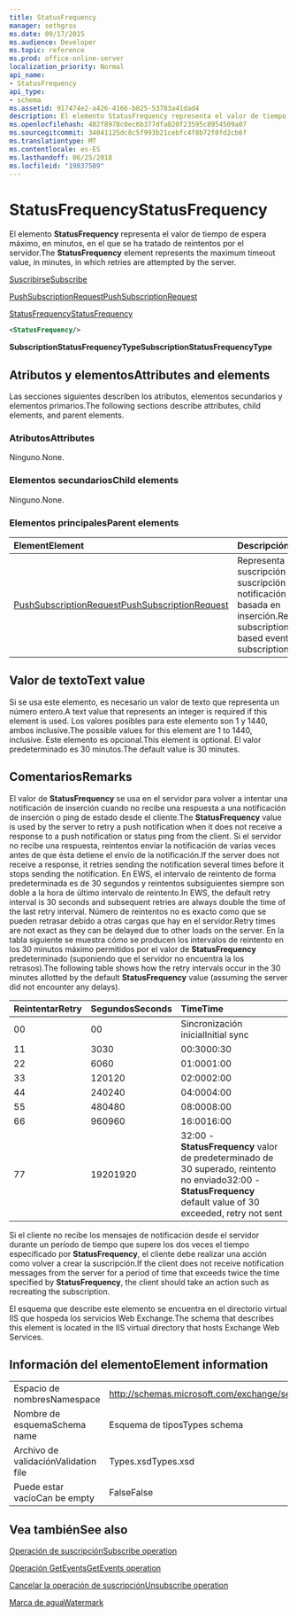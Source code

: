 ```yaml
---
title: StatusFrequency
manager: sethgros
ms.date: 09/17/2015
ms.audience: Developer
ms.topic: reference
ms.prod: office-online-server
localization_priority: Normal
api_name:
- StatusFrequency
api_type:
- schema
ms.assetid: 917474e2-a426-4166-b825-53783a41dad4
description: El elemento StatusFrequency representa el valor de tiempo de espera máximo, en minutos, en el que se ha tratado de reintentos por el servidor.
ms.openlocfilehash: 402f8978c0ec6b377dfa020f23595c8954509a07
ms.sourcegitcommit: 34041125dc8c5f993b21cebfc4f8b72f0fd2cb6f
ms.translationtype: MT
ms.contentlocale: es-ES
ms.lasthandoff: 06/25/2018
ms.locfileid: "19837589"
---
```

# <a name="statusfrequency"></a><span data-ttu-id="27a1e-103">StatusFrequency</span><span class="sxs-lookup"><span data-stu-id="27a1e-103">StatusFrequency</span></span>

<span data-ttu-id="27a1e-104">El elemento **StatusFrequency** representa el valor de tiempo de espera máximo, en minutos, en el que se ha tratado de reintentos por el servidor.</span><span class="sxs-lookup"><span data-stu-id="27a1e-104">The **StatusFrequency** element represents the maximum timeout value, in minutes, in which retries are attempted by the server.</span></span> 
  
[<span data-ttu-id="27a1e-105">Suscribirse</span><span class="sxs-lookup"><span data-stu-id="27a1e-105">Subscribe</span></span>](subscribe.md)
  
[<span data-ttu-id="27a1e-106">PushSubscriptionRequest</span><span class="sxs-lookup"><span data-stu-id="27a1e-106">PushSubscriptionRequest</span></span>](pushsubscriptionrequest.md)
  
[<span data-ttu-id="27a1e-107">StatusFrequency</span><span class="sxs-lookup"><span data-stu-id="27a1e-107">StatusFrequency</span></span>](statusfrequency.md)
  
```XML
<StatusFrequency/>
```

 <span data-ttu-id="27a1e-108">**SubscriptionStatusFrequencyType**</span><span class="sxs-lookup"><span data-stu-id="27a1e-108">**SubscriptionStatusFrequencyType**</span></span>
## <a name="attributes-and-elements"></a><span data-ttu-id="27a1e-109">Atributos y elementos</span><span class="sxs-lookup"><span data-stu-id="27a1e-109">Attributes and elements</span></span>

<span data-ttu-id="27a1e-110">Las secciones siguientes describen los atributos, elementos secundarios y elementos primarios.</span><span class="sxs-lookup"><span data-stu-id="27a1e-110">The following sections describe attributes, child elements, and parent elements.</span></span>
  
### <a name="attributes"></a><span data-ttu-id="27a1e-111">Atributos</span><span class="sxs-lookup"><span data-stu-id="27a1e-111">Attributes</span></span>

<span data-ttu-id="27a1e-112">Ninguno.</span><span class="sxs-lookup"><span data-stu-id="27a1e-112">None.</span></span>
  
### <a name="child-elements"></a><span data-ttu-id="27a1e-113">Elementos secundarios</span><span class="sxs-lookup"><span data-stu-id="27a1e-113">Child elements</span></span>

<span data-ttu-id="27a1e-114">Ninguno.</span><span class="sxs-lookup"><span data-stu-id="27a1e-114">None.</span></span>
  
### <a name="parent-elements"></a><span data-ttu-id="27a1e-115">Elementos principales</span><span class="sxs-lookup"><span data-stu-id="27a1e-115">Parent elements</span></span>

|<span data-ttu-id="27a1e-116">**Element**</span><span class="sxs-lookup"><span data-stu-id="27a1e-116">**Element**</span></span>|<span data-ttu-id="27a1e-117">**Descripción**</span><span class="sxs-lookup"><span data-stu-id="27a1e-117">**Description**</span></span>|
|:-----|:-----|
|[<span data-ttu-id="27a1e-118">PushSubscriptionRequest</span><span class="sxs-lookup"><span data-stu-id="27a1e-118">PushSubscriptionRequest</span></span>](pushsubscriptionrequest.md) <br/> |<span data-ttu-id="27a1e-119">Representa una suscripción a una suscripción de notificación de evento basada en inserción.</span><span class="sxs-lookup"><span data-stu-id="27a1e-119">Represents a subscription to a push-based event notification subscription.</span></span>  <br/> |
   
## <a name="text-value"></a><span data-ttu-id="27a1e-120">Valor de texto</span><span class="sxs-lookup"><span data-stu-id="27a1e-120">Text value</span></span>

<span data-ttu-id="27a1e-121">Si se usa este elemento, es necesario un valor de texto que representa un número entero.</span><span class="sxs-lookup"><span data-stu-id="27a1e-121">A text value that represents an integer is required if this element is used.</span></span> <span data-ttu-id="27a1e-122">Los valores posibles para este elemento son 1 y 1440, ambos inclusive.</span><span class="sxs-lookup"><span data-stu-id="27a1e-122">The possible values for this element are 1 to 1440, inclusive.</span></span> <span data-ttu-id="27a1e-123">Este elemento es opcional.</span><span class="sxs-lookup"><span data-stu-id="27a1e-123">This element is optional.</span></span> <span data-ttu-id="27a1e-124">El valor predeterminado es 30 minutos.</span><span class="sxs-lookup"><span data-stu-id="27a1e-124">The default value is 30 minutes.</span></span>
  
## <a name="remarks"></a><span data-ttu-id="27a1e-125">Comentarios</span><span class="sxs-lookup"><span data-stu-id="27a1e-125">Remarks</span></span>

<span data-ttu-id="27a1e-126">El valor de **StatusFrequency** se usa en el servidor para volver a intentar una notificación de inserción cuando no recibe una respuesta a una notificación de inserción o ping de estado desde el cliente.</span><span class="sxs-lookup"><span data-stu-id="27a1e-126">The **StatusFrequency** value is used by the server to retry a push notification when it does not receive a response to a push notification or status ping from the client.</span></span> <span data-ttu-id="27a1e-127">Si el servidor no recibe una respuesta, reintentos enviar la notificación de varias veces antes de que ésta detiene el envío de la notificación.</span><span class="sxs-lookup"><span data-stu-id="27a1e-127">If the server does not receive a response, it retries sending the notification several times before it stops sending the notification.</span></span> <span data-ttu-id="27a1e-128">En EWS, el intervalo de reintento de forma predeterminada es de 30 segundos y reintentos subsiguientes siempre son doble a la hora de último intervalo de reintento.</span><span class="sxs-lookup"><span data-stu-id="27a1e-128">In EWS, the default retry interval is 30 seconds and subsequent retries are always double the time of the last retry interval.</span></span> <span data-ttu-id="27a1e-129">Número de reintentos no es exacto como que se pueden retrasar debido a otras cargas que hay en el servidor.</span><span class="sxs-lookup"><span data-stu-id="27a1e-129">Retry times are not exact as they can be delayed due to other loads on the server.</span></span> <span data-ttu-id="27a1e-130">En la tabla siguiente se muestra cómo se producen los intervalos de reintento en los 30 minutos máximo permitidos por el valor de **StatusFrequency** predeterminado (suponiendo que el servidor no encuentra la los retrasos).</span><span class="sxs-lookup"><span data-stu-id="27a1e-130">The following table shows how the retry intervals occur in the 30 minutes allotted by the default **StatusFrequency** value (assuming the server did not encounter any delays).</span></span> 
  
|<span data-ttu-id="27a1e-131">**Reintentar**</span><span class="sxs-lookup"><span data-stu-id="27a1e-131">**Retry**</span></span>|<span data-ttu-id="27a1e-132">**Segundos**</span><span class="sxs-lookup"><span data-stu-id="27a1e-132">**Seconds**</span></span>|<span data-ttu-id="27a1e-133">**Time**</span><span class="sxs-lookup"><span data-stu-id="27a1e-133">**Time**</span></span>|
|:-----|:-----|:-----|
|<span data-ttu-id="27a1e-134">0</span><span class="sxs-lookup"><span data-stu-id="27a1e-134">0</span></span>  <br/> |<span data-ttu-id="27a1e-135">0</span><span class="sxs-lookup"><span data-stu-id="27a1e-135">0</span></span>  <br/> |<span data-ttu-id="27a1e-136">Sincronización inicial</span><span class="sxs-lookup"><span data-stu-id="27a1e-136">Initial sync</span></span>  <br/> |
|<span data-ttu-id="27a1e-137">1</span><span class="sxs-lookup"><span data-stu-id="27a1e-137">1</span></span>  <br/> |<span data-ttu-id="27a1e-138">30</span><span class="sxs-lookup"><span data-stu-id="27a1e-138">30</span></span>  <br/> |<span data-ttu-id="27a1e-139">00:30</span><span class="sxs-lookup"><span data-stu-id="27a1e-139">00:30</span></span>  <br/> |
|<span data-ttu-id="27a1e-140">2</span><span class="sxs-lookup"><span data-stu-id="27a1e-140">2</span></span>  <br/> |<span data-ttu-id="27a1e-141">60</span><span class="sxs-lookup"><span data-stu-id="27a1e-141">60</span></span>  <br/> |<span data-ttu-id="27a1e-142">01:00</span><span class="sxs-lookup"><span data-stu-id="27a1e-142">01:00</span></span>  <br/> |
|<span data-ttu-id="27a1e-143">3</span><span class="sxs-lookup"><span data-stu-id="27a1e-143">3</span></span>  <br/> |<span data-ttu-id="27a1e-144">120</span><span class="sxs-lookup"><span data-stu-id="27a1e-144">120</span></span>  <br/> |<span data-ttu-id="27a1e-145">02:00</span><span class="sxs-lookup"><span data-stu-id="27a1e-145">02:00</span></span>  <br/> |
|<span data-ttu-id="27a1e-146">4</span><span class="sxs-lookup"><span data-stu-id="27a1e-146">4</span></span>  <br/> |<span data-ttu-id="27a1e-147">240</span><span class="sxs-lookup"><span data-stu-id="27a1e-147">240</span></span>  <br/> |<span data-ttu-id="27a1e-148">04:00</span><span class="sxs-lookup"><span data-stu-id="27a1e-148">04:00</span></span>  <br/> |
|<span data-ttu-id="27a1e-149">5</span><span class="sxs-lookup"><span data-stu-id="27a1e-149">5</span></span>  <br/> |<span data-ttu-id="27a1e-150">480</span><span class="sxs-lookup"><span data-stu-id="27a1e-150">480</span></span>  <br/> |<span data-ttu-id="27a1e-151">08:00</span><span class="sxs-lookup"><span data-stu-id="27a1e-151">08:00</span></span>  <br/> |
|<span data-ttu-id="27a1e-152">6</span><span class="sxs-lookup"><span data-stu-id="27a1e-152">6</span></span>  <br/> |<span data-ttu-id="27a1e-153">960</span><span class="sxs-lookup"><span data-stu-id="27a1e-153">960</span></span>  <br/> |<span data-ttu-id="27a1e-154">16:00</span><span class="sxs-lookup"><span data-stu-id="27a1e-154">16:00</span></span>  <br/> |
|<span data-ttu-id="27a1e-155">7</span><span class="sxs-lookup"><span data-stu-id="27a1e-155">7</span></span>  <br/> |<span data-ttu-id="27a1e-156">1920</span><span class="sxs-lookup"><span data-stu-id="27a1e-156">1920</span></span>  <br/> |<span data-ttu-id="27a1e-157">32:00 - **StatusFrequency** valor de predeterminado de 30 superado, reintento no enviado</span><span class="sxs-lookup"><span data-stu-id="27a1e-157">32:00 - **StatusFrequency** default value of 30 exceeded, retry not sent</span></span>  <br/> |
   
<span data-ttu-id="27a1e-158">Si el cliente no recibe los mensajes de notificación desde el servidor durante un período de tiempo que supere los dos veces el tiempo especificado por **StatusFrequency**, el cliente debe realizar una acción como volver a crear la suscripción.</span><span class="sxs-lookup"><span data-stu-id="27a1e-158">If the client does not receive notification messages from the server for a period of time that exceeds twice the time specified by **StatusFrequency**, the client should take an action such as recreating the subscription.</span></span> 
  
<span data-ttu-id="27a1e-159">El esquema que describe este elemento se encuentra en el directorio virtual IIS que hospeda los servicios Web Exchange.</span><span class="sxs-lookup"><span data-stu-id="27a1e-159">The schema that describes this element is located in the IIS virtual directory that hosts Exchange Web Services.</span></span>
  
## <a name="element-information"></a><span data-ttu-id="27a1e-160">Información del elemento</span><span class="sxs-lookup"><span data-stu-id="27a1e-160">Element information</span></span>

|||
|:-----|:-----|
|<span data-ttu-id="27a1e-161">Espacio de nombres</span><span class="sxs-lookup"><span data-stu-id="27a1e-161">Namespace</span></span>  <br/> |http://schemas.microsoft.com/exchange/services/2006/types  <br/> |
|<span data-ttu-id="27a1e-162">Nombre de esquema</span><span class="sxs-lookup"><span data-stu-id="27a1e-162">Schema name</span></span>  <br/> |<span data-ttu-id="27a1e-163">Esquema de tipos</span><span class="sxs-lookup"><span data-stu-id="27a1e-163">Types schema</span></span>  <br/> |
|<span data-ttu-id="27a1e-164">Archivo de validación</span><span class="sxs-lookup"><span data-stu-id="27a1e-164">Validation file</span></span>  <br/> |<span data-ttu-id="27a1e-165">Types.xsd</span><span class="sxs-lookup"><span data-stu-id="27a1e-165">Types.xsd</span></span>  <br/> |
|<span data-ttu-id="27a1e-166">Puede estar vacío</span><span class="sxs-lookup"><span data-stu-id="27a1e-166">Can be empty</span></span>  <br/> |<span data-ttu-id="27a1e-167">False</span><span class="sxs-lookup"><span data-stu-id="27a1e-167">False</span></span>  <br/> |
   
## <a name="see-also"></a><span data-ttu-id="27a1e-168">Vea también</span><span class="sxs-lookup"><span data-stu-id="27a1e-168">See also</span></span>



[<span data-ttu-id="27a1e-169">Operación de suscripción</span><span class="sxs-lookup"><span data-stu-id="27a1e-169">Subscribe operation</span></span>](subscribe-operation.md)
  
[<span data-ttu-id="27a1e-170">Operación GetEvents</span><span class="sxs-lookup"><span data-stu-id="27a1e-170">GetEvents operation</span></span>](getevents-operation.md)
  
[<span data-ttu-id="27a1e-171">Cancelar la operación de suscripción</span><span class="sxs-lookup"><span data-stu-id="27a1e-171">Unsubscribe operation</span></span>](unsubscribe-operation.md)
  
[<span data-ttu-id="27a1e-172">Marca de agua</span><span class="sxs-lookup"><span data-stu-id="27a1e-172">Watermark</span></span>](watermark.md)

